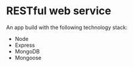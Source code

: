 # RESTful web service

An app build with the following technology stack:
+ Node
+ Express
+ MongoDB
+ Mongoose
